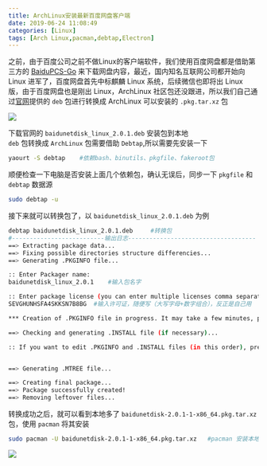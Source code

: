 ```yaml
---
title: ArchLinux安装最新百度网盘客户端
date: 2019-06-24 11:08:49
categories: [Linux]
tags: [Arch Linux,pacman,debtap,Electron]
---
```

之前，由于百度公司之前不做Linux的客户端软件，我们使用百度网盘都是借助第三方的 [BaiduPCS-Go](https://github.com/iikira/BaiduPCS-Go/releases) 来下载网盘内容，最近，国内知名互联网公司都开始向 Linux 进军了，百度网盘首先中标麒麟 Linux 系统，后续微信也即将出 Linux 版，由于百度网盘也是刚出 Linux，ArchLinux 社区包还没跟进，所以我们自己通过[官网](https://pan.baidu.com/download)提供的 `deb` 包进行转换成 ArchLinux 可以安装的 `.pkg.tar.xz` 包  
  
![](http://ww1.sinaimg.cn/large/006kWbIoly1g4c1xt9banj31hc0lvgs6.jpg)  
  
下载官网的 `baidunetdisk_linux_2.0.1.deb` 安装包到本地  
`deb` 包转换成 `ArchLinux` 包需要借助 `Debtap`,所以需要先安装一下  
```bash
yaourt -S debtap    #依赖bash、binutils、pkgfile、fakeroot包
```
顺便检查一下电脑是否安装上面几个依赖包，确认无误后，同步一下 `pkgfile` 和 `debtap` 数据源  
```bash
sudo debtap -u  
```
接下来就可以转换包了，以 `baidunetdisk_linux_2.0.1.deb` 为例  
```bash
debtap baidunetdisk_linux_2.0.1.deb     #转换包
#--------------------------输出日志------------------------------------
==> Extracting package data...
==> Fixing possible directories structure differencies...
==> Generating .PKGINFO file...

:: Enter Packager name:
baidunetdisk_linux_2.0.1    #输入包名字

:: Enter package license (you can enter multiple licenses comma separated):
SEVGHUNHSFA4SKKSN7B8BG  #输入许可证，随便写（大写字母+数字组合），反正是自己用

*** Creation of .PKGINFO file in progress. It may take a few minutes, please wait...

==> Checking and generating .INSTALL file (if necessary)...

:: If you want to edit .PKGINFO and .INSTALL files (in this order), press (1) For vi (2) For nano (3) For default editor (4) For a custom editor or any other key to continue: 


==> Generating .MTREE file...

==> Creating final package...
==> Package successfully created!
==> Removing leftover files...
```
转换成功之后，就可以看到本地多了 `baidunetdisk-2.0.1-1-x86_64.pkg.tar.xz` 包，使用 `pacman` 将其安装  
```bash
sudo pacman -U baidunetdisk-2.0.1-1-x86_64.pkg.tar.xz   #pacman 安装本地包
```
![](http://ww1.sinaimg.cn/large/006kWbIoly1g4c2cm7jdwj31hc0u0gof.jpg)  
 
